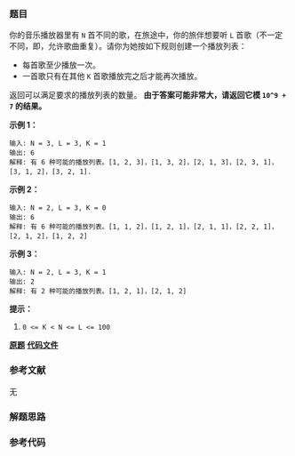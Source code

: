### 题目
你的音乐播放器里有 `N` 首不同的歌，在旅途中，你的旅伴想要听 `L` 首歌（不一定不同，即，允许歌曲重复）。请你为她按如下规则创建一个播放列表：

  * 每首歌至少播放一次。
  * 一首歌只有在其他 `K` 首歌播放完之后才能再次播放。

返回可以满足要求的播放列表的数量。 **由于答案可能非常大，请返回它模  `10^9 + 7` 的结果。**



**示例 1：**

    
    
    输入: N = 3, L = 3, K = 1
    输出: 6
    解释: 有 6 种可能的播放列表。[1, 2, 3]，[1, 3, 2]，[2, 1, 3]，[2, 3, 1]，[3, 1, 2]，[3, 2, 1].
    

**示例 2：**

    
    
    输入: N = 2, L = 3, K = 0
    输出: 6
    解释: 有 6 种可能的播放列表。[1, 1, 2]，[1, 2, 1]，[2, 1, 1]，[2, 2, 1]，[2, 1, 2]，[1, 2, 2]
    

**示例 3：**

    
    
    输入: N = 2, L = 3, K = 1
    输出: 2
    解释: 有 2 种可能的播放列表。[1, 2, 1]，[2, 1, 2]
    



**提示：**

  1. `0 <= K < N <= L <= 100`

 **[原题](https://leetcode-cn.com/problems/number-of-music-playlists/)**    **[代码文件]()**


### 参考文献
无

### 解题思路




### 参考代码

```go


```




